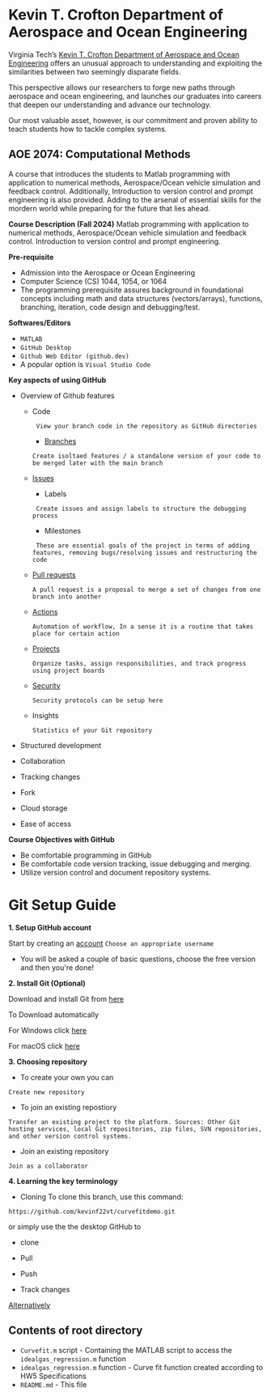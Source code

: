 # Kevin T. Crofton Department of Aerospace and Ocean Engineering

Virginia Tech’s [Kevin T. Crofton Department of Aerospace and Ocean Engineering](https://www.aoe.vt.edu/) offers an unusual approach to understanding and exploiting the similarities between two seemingly disparate fields.

This perspective allows our researchers to forge new paths through aerospace and ocean engineering, and launches our graduates into careers that deepen our understanding and advance our technology.

Our most valuable asset, however, is our commitment and proven ability to teach students how to tackle complex systems. 

## AOE 2074: Computational Methods

A course that introduces the students to Matlab programming with application to numerical methods, Aerospace/Ocean vehicle simulation and feedback control.  Additionally, Introduction to version control and prompt engineering is also provided. Adding to the arsenal of essential skills for the mordern world while preparing for the future that lies ahead. 


**Course Description (Fall 2024)**
Matlab programming with application to numerical methods, Aerospace/Ocean vehicle simulation and feedback control.  Introduction to version control and prompt engineering.    

**Pre-requisite**
* Admission into the Aerospace or Ocean Engineering
* Computer Science (CS) 1044, 1054, or 1064
* The programming prerequisite assures background in foundational concepts including math and data structures (vectors/arrays), functions, branching, iteration, code design and debugging/test.


**Softwares/Editors**
* `MATLAB` 
* `GitHub Desktop`
* `Github Web Editor (github.dev)`
* A popular option is `Visual Studio Code`


**Key aspects of using GitHub**

* Overview of Github features

    - Code

        ` View your branch code in the repository as GitHub directories`

        - [Branches](https://docs.github.com/en/pull-requests/collaborating-with-pull-requests/proposing-changes-to-your-work-with-pull-requests/about-branches)

        `Create isoltaed features / a standalone version of your code to be merged later with the main branch`

    - [Issues](https://docs.github.com/en/issues/tracking-your-work-with-issues/about-issues)

        - Labels

        ` Create issues and assign labels to structure the debugging process`

        - Milestones

        ` These are essential goals of the project in terms of adding features, removing bugs/resolving issues and restructuring the code`

    - [Pull requests](https://docs.github.com/en/pull-requests/collaborating-with-pull-requests/proposing-changes-to-your-work-with-pull-requests/about-pull-requests)

        `A pull request is a proposal to merge a set of changes from one branch into another`

    - [Actions](https://docs.github.com/en/actions/about-github-actions/understanding-github-actions)

        `Automation of workflow, In a sense it is a routine that takes place for certain action`

    - [Projects](https://docs.github.com/en/issues/planning-and-tracking-with-projects/learning-about-projects/about-projects)

        `Organize tasks, assign responsibilities, and track progress using project boards`

    - [Security](https://docs.github.com/en/code-security/security-overview/about-security-overview)

        `Security protocols can be setup here`

    - Insights

        `Statistics of your Git repository`

* Structured development
* Collaboration
* Tracking changes
* Fork 
* Cloud storage
* Ease of access 

**Course Objectives with GitHub**
* Be comfortable programming in GitHub
* Be comfortable code version tracking, issue debugging and merging.
* Utilize version control and document repository systems.

# Git Setup Guide


**1. Setup GitHub account**

Start by creating an [account](https://github.com/signup?ref_cta=Sign+up&ref_loc=header+logged+out&ref_page=%2F&source=header-home)
`
Choose an appropriate username
`
* You will be asked a couple of basic questions, choose the free version and then you're done!

**2. Install Git (Optional)**

Download and install Git from [here](https://desktop.github.com/download/)


To Download automatically

For Windows click [here](https://central.github.com/deployments/desktop/desktop/latest/win32)

For macOS click [here](https://central.github.com/deployments/desktop/desktop/latest/darwin)


**3. Choosing repository**

* To create your own you can 

`
Create new repository
`

* To join an existing repostiory
 
`
Transfer an existing project to the platform.
Sources: Other Git hosting services, local Git repositories, zip files, SVN repositories, and other version control systems.
`

* Join an existing repository 

`
Join as a collaborator
`

**4. Learning the key terminology**
* Cloning
To clone this branch, use this command:
```
https://github.com/kevinf22vt/curvefitdemo.git
```
or simply use the the desktop GitHub to 

* clone

* Pull 

* Push

* Track changes 

[Alternatively](https://github.com/joshnh/Git-Commands)


## Contents of root directory

* `Curvefit.m` script - Containing the MATLAB script to access the `idealgas_regression.m` function
* `idealgas_regression.m` function - Curve fit function created according to HW5 Specifications
* `README.md` - This file







